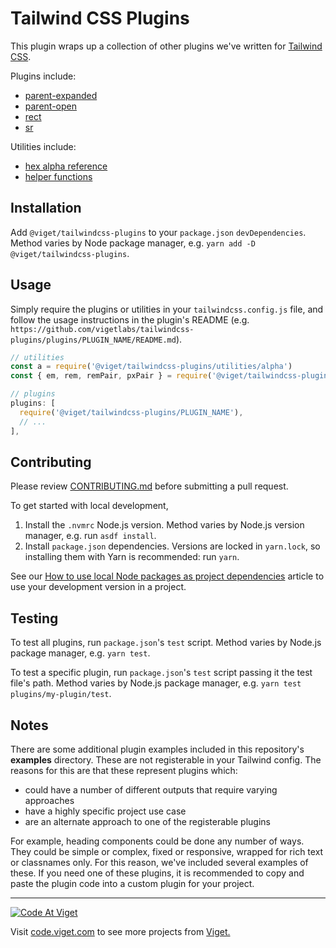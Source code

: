 # Tailwind CSS Plugins

This plugin wraps up a collection of other plugins we've written for [Tailwind CSS](https://tailwindcss.com/).

Plugins include:
* [parent-expanded](/plugins/parent-expanded/)
* [parent-open](/plugins/parent-open/)
* [rect](/plugins/rect/)
* [sr](/plugins/sr/)

Utilities include:
* [hex alpha reference](/utilities/alpha/)
* [helper functions](/utilities/fns/)

## Installation

Add `@viget/tailwindcss-plugins` to your `package.json` `devDependencies`. Method varies by Node package manager, e.g. `yarn add -D @viget/tailwindcss-plugins`.

## Usage

Simply require the plugins or utilities in your `tailwindcss.config.js` file, and follow the usage instructions in the plugin's README (e.g. `https://github.com/vigetlabs/tailwindcss-plugins/plugins/PLUGIN_NAME/README.md`).

```js
// utilities
const a = require('@viget/tailwindcss-plugins/utilities/alpha')
const { em, rem, remPair, pxPair } = require('@viget/tailwindcss-plugins/utilities/fns')

// plugins
plugins: [
  require('@viget/tailwindcss-plugins/PLUGIN_NAME'),
  // ...
],
```

## Contributing

Please review [CONTRIBUTING.md](./CONTRIBUTING.md) before submitting a pull request.

To get started with local development,

1. Install the `.nvmrc` Node.js version. Method varies by Node.js version manager, e.g. run `asdf install`.
1. Install `package.json` dependencies. Versions are locked in `yarn.lock`, so installing them with Yarn is recommended: run `yarn`.

See our [How to use local Node packages as project dependencies](https://www.viget.com/articles/how-to-use-local-unpublished-node-packages-as-project-dependencies/) article to use your development version in a project.

## Testing

To test all plugins, run `package.json`'s `test` script. Method varies by Node.js package manager, e.g. `yarn test`.

To test a specific plugin, run `package.json`'s `test` script passing it the test file's path. Method varies by Node.js package manager, e.g. `yarn test plugins/my-plugin/test`.

## Notes

There are some additional plugin examples included in this repository's **examples** directory. These are not registerable in your Tailwind config. The reasons for this are that these represent plugins which:

* could have a number of different outputs that require varying approaches
* have a highly specific project use case
* are an alternate approach to one of the registerable plugins

For example, heading components could be done any number of ways. They could be simple or complex, fixed or responsive, wrapped for rich text or classnames only. For this reason, we've included several examples of these. If you need one of these plugins, it is recommended to copy and paste the plugin code into a custom plugin for your project.

---

<a href="http://code.viget.com">
  <img src="http://code.viget.com/github-banner.png" alt="Code At Viget">
</a>

Visit [code.viget.com](http://code.viget.com) to see more projects from [Viget.](https://viget.com)
